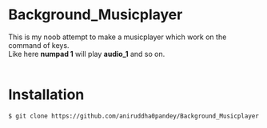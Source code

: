 # Background_Musicplayer
This is my noob attempt to make a musicplayer which work on the command of keys.<br/>
Like here <b>numpad 1</b> will play <b>audio_1</b> and so on.<br/><br/>
# Installation<br/>

```
$ git clone https://github.com/aniruddha0pandey/Background_Musicplayer
```
